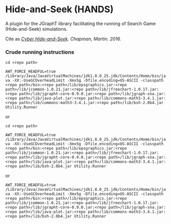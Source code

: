 # Hide-and-Seek (HANDS)

A plugin for the JGraphT library facilitating the running of Search Game (Hide-and-Seek) simulations.

Cite as _[Cyber Hide-and-Seek](https://kclpure.kcl.ac.uk/portal/files/65641336/2016_Chapman_Martin_David_1156145_ethesis.pdf). Chapman, Martin. 2016._

### Crude running instructions

`cd <repo path>`

`AWT_FORCE_HEADFUL=true /Library/Java/JavaVirtualMachines/jdk1.8.0_25.jdk/Contents/Home/bin/java -XX:-UseGCOverheadLimit -Xmx5g -Dfile.encoding=US-ASCII -classpath <repo path>/bin:<repo path>/lib/epsgraphics.jar:<repo path>/lib/jcommon-1.0.21.jar:<repo path>/lib/jfreechart-1.0.17.jar:<repo path>/lib/jgrapht-core-0.9.0.jar:<repo path>/lib/jgraph-sna.jar:<repo path>/lib/java-plot.jar:<repo path>/lib/commons-math3-3.4.1.jar:<repo path>/lib/commons-math3-3.4.1.jar:<repo path>/lib/bsh-2.0b4.jar Utility.Runner`

or

`cd <repo path>`

`AWT_FORCE_HEADFUL=true /Library/Java/JavaVirtualMachines/jdk1.8.0_25.jdk/Contents/Home/bin/java -XX:-UseGCOverheadLimit -Xmx5g -Dfile.encoding=US-ASCII -classpath <repo path>/bin:<repo path>/lib/epsgraphics.jar:<repo path>/lib/jcommon-1.0.21.jar:<repo path>/lib/jfreechart-1.0.17.jar:<repo path>/lib/jgrapht-core-0.9.0.jar:<repo path>/lib/jgraph-sna.jar:<repo path>/lib/java-plot.jar:<repo path>/lib/commons-math3-3.4.1.jar:<repo path>/lib/bsh-2.0b4.jar Utility.Runner`

or

`AWT_FORCE_HEADFUL=true /Library/Java/JavaVirtualMachines/jdk1.8.0_25.jdk/Contents/Home/bin/java -XX:-UseGCOverheadLimit -Xmx5g -Dfile.encoding=US-ASCII -classpath <repo path>/bin:<repo path>/lib/epsgraphics.jar:<repo path>/lib/jcommon-1.0.21.jar:<repo path>/lib/jfreechart-1.0.17.jar:<repo path>/lib/jgrapht-core-0.9.0.jar:<repo path>/lib/jgraph-sna.jar:<repo path>/lib/java-plot.jar:<repo path>/lib/commons-math3-3.4.1.jar:<repo path>/lib/bsh-2.0b4.jar Utility.Runner`
